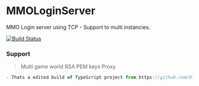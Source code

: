 # MMOLoginServer
MMO Login server using TCP - Support to multi instancies.

[![Build Status](https://travis-ci.org/mattcg/language-tags.png?branch=master)](https://travis-ci.org/mattcg/language-tags)

### Support
> Multi game world
> RSA PEM keys
> Proxy

```js
- Thats a edited build of TypeScript project from https://github.com/OTCv8/OpenTibiaLoginServer
```

